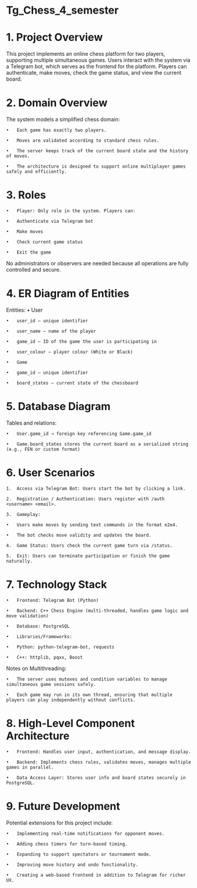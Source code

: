 # Tg_Chess_4_semester

# 1. Project Overview

This project implements an online chess platform for two players, supporting multiple simultaneous games. Users interact with the system via a Telegram bot, which serves as the frontend for the platform. Players can authenticate, make moves, check the game status, and view the current board.

# 2. Domain Overview

The system models a simplified chess domain:

	•	Each game has exactly two players.
 
	•	Moves are validated according to standard chess rules.
 
	•	The server keeps track of the current board state and the history of moves.
 
	•	The architecture is designed to support online multiplayer games safely and efficiently.

 # 3. Roles
	•	Player: Only role in the system. Players can:
 
	•	Authenticate via Telegram bot
 
	•	Make moves
 
	•	Check current game status
 
	•	Exit the game

  No administrators or observers are needed because all operations are fully controlled and secure.

  # 4. ER Diagram of Entities

Entities:
	•	User
 
	•	user_id — unique identifier
 
	•	user_name — name of the player
 
	•	game_id — ID of the game the user is participating in
 
	•	user_colour — player colour (White or Black)
 
	•	Game
 
	•	game_id — unique identifier
 
	•	board_states — current state of the chessboard

  # 5. Database Diagram

  Tables and relations:
  
	•	User.game_id → foreign key referencing Game.game_id
 
	•	Game.board_states stores the current board as a serialized string (e.g., FEN or custom format)

 # 6. User Scenarios
 
	1.	Access via Telegram Bot: Users start the bot by clicking a link.
 
	2.	Registration / Authentication: Users register with /auth <username> <email>.
 
	3.	Gameplay:
 
	•	Users make moves by sending text commands in the format e2e4.
 
	•	The bot checks move validity and updates the board.
 
	4.	Game Status: Users check the current game turn via /status.
 
	5.	Exit: Users can terminate participation or finish the game naturally.

 # 7. Technology Stack
 
	•	Frontend: Telegram Bot (Python)
 
	•	Backend: C++ Chess Engine (multi-threaded, handles game logic and move validation)
 
	•	Database: PostgreSQL
 
	•	Libraries/Frameworks:
 
	•	Python: python-telegram-bot, requests
 
	•	C++: httplib, pqxx, Boost

Notes on Multithreading:

	•	The server uses mutexes and condition variables to manage simultaneous game sessions safely.
 
	•	Each game may run in its own thread, ensuring that multiple players can play independently without conflicts.

 # 8. High-Level Component Architecture

 	•	Frontend: Handles user input, authentication, and message display.
  
	•	Backend: Implements chess rules, validates moves, manages multiple games in parallel.
 
	•	Data Access Layer: Stores user info and board states securely in PostgreSQL.

 # 9. Future Development

  Potential extensions for this project include:
  
	•	Implementing real-time notifications for opponent moves.
 
	•	Adding chess timers for turn-based timing.
 
	•	Expanding to support spectators or tournament mode.
 
	•	Improving move history and undo functionality.
 
	•	Creating a web-based frontend in addition to Telegram for richer UX.

